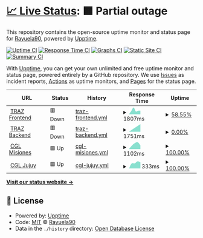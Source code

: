 # [📈 Live Status](https://Rayuela90.github.io/upptime-sacvefor): <!--live status--> **🟧 Partial outage**

This repository contains the open-source uptime monitor and status page for [Rayuela90](https://Rayuela90.github.io/upptime-sacvefor), powered by [Upptime](https://github.com/upptime/upptime).

[![Uptime CI](https://github.com/Rayuela90/upptime-sacvefor/workflows/Uptime%20CI/badge.svg)](https://github.com/Rayuela90/upptime-sacvefor/actions?query=workflow%3A%22Uptime+CI%22)
[![Response Time CI](https://github.com/Rayuela90/upptime-sacvefor/workflows/Response%20Time%20CI/badge.svg)](https://github.com/Rayuela90/upptime-sacvefor/actions?query=workflow%3A%22Response+Time+CI%22)
[![Graphs CI](https://github.com/Rayuela90/upptime-sacvefor/workflows/Graphs%20CI/badge.svg)](https://github.com/Rayuela90/upptime-sacvefor/actions?query=workflow%3A%22Graphs+CI%22)
[![Static Site CI](https://github.com/Rayuela90/upptime-sacvefor/workflows/Static%20Site%20CI/badge.svg)](https://github.com/Rayuela90/upptime-sacvefor/actions?query=workflow%3A%22Static+Site+CI%22)
[![Summary CI](https://github.com/Rayuela90/upptime-sacvefor/workflows/Summary%20CI/badge.svg)](https://github.com/Rayuela90/upptime-sacvefor/actions?query=workflow%3A%22Summary+CI%22)

With [Upptime](https://upptime.js.org), you can get your own unlimited and free uptime monitor and status page, powered entirely by a GitHub repository. We use [Issues](https://github.com/Rayuela90/upptime-sacvefor/issues) as incident reports, [Actions](https://github.com/Rayuela90/upptime-sacvefor/actions) as uptime monitors, and [Pages](https://Rayuela90.github.io/upptime-sacvefor) for the status page.

<!--start: status pages-->
<!-- This summary is generated by Upptime (https://github.com/upptime/upptime) -->
<!-- Do not edit this manually, your changes will be overwritten -->
<!-- prettier-ignore -->
| URL | Status | History | Response Time | Uptime |
| --- | ------ | ------- | ------------- | ------ |
| <img alt="" src="https://favicons.githubusercontent.com/sacvefor.traz.front.bosquesnativos.net.ar" height="13"> [TRAZ Frontend](http://sacvefor.traz.front.bosquesnativos.net.ar/) | 🟥 Down | [traz-frontend.yml](https://github.com/Rayuela90/upptime-sacvefor/commits/HEAD/history/traz-frontend.yml) | <details><summary><img alt="Response time graph" src="./graphs/traz-frontend/response-time-week.png" height="20"> 1807ms</summary><br><a href="https://Rayuela90.github.io/upptime-sacvefor/history/traz-frontend"><img alt="Response time 1807" src="https://img.shields.io/endpoint?url=https%3A%2F%2Fraw.githubusercontent.com%2FRayuela90%2Fupptime-sacvefor%2FHEAD%2Fapi%2Ftraz-frontend%2Fresponse-time.json"></a><br><a href="https://Rayuela90.github.io/upptime-sacvefor/history/traz-frontend"><img alt="24-hour response time 1807" src="https://img.shields.io/endpoint?url=https%3A%2F%2Fraw.githubusercontent.com%2FRayuela90%2Fupptime-sacvefor%2FHEAD%2Fapi%2Ftraz-frontend%2Fresponse-time-day.json"></a><br><a href="https://Rayuela90.github.io/upptime-sacvefor/history/traz-frontend"><img alt="7-day response time 1807" src="https://img.shields.io/endpoint?url=https%3A%2F%2Fraw.githubusercontent.com%2FRayuela90%2Fupptime-sacvefor%2FHEAD%2Fapi%2Ftraz-frontend%2Fresponse-time-week.json"></a><br><a href="https://Rayuela90.github.io/upptime-sacvefor/history/traz-frontend"><img alt="30-day response time 1807" src="https://img.shields.io/endpoint?url=https%3A%2F%2Fraw.githubusercontent.com%2FRayuela90%2Fupptime-sacvefor%2FHEAD%2Fapi%2Ftraz-frontend%2Fresponse-time-month.json"></a><br><a href="https://Rayuela90.github.io/upptime-sacvefor/history/traz-frontend"><img alt="1-year response time 1807" src="https://img.shields.io/endpoint?url=https%3A%2F%2Fraw.githubusercontent.com%2FRayuela90%2Fupptime-sacvefor%2FHEAD%2Fapi%2Ftraz-frontend%2Fresponse-time-year.json"></a></details> | <details><summary><a href="https://Rayuela90.github.io/upptime-sacvefor/history/traz-frontend">58.55%</a></summary><a href="https://Rayuela90.github.io/upptime-sacvefor/history/traz-frontend"><img alt="All-time uptime 58.55%" src="https://img.shields.io/endpoint?url=https%3A%2F%2Fraw.githubusercontent.com%2FRayuela90%2Fupptime-sacvefor%2FHEAD%2Fapi%2Ftraz-frontend%2Fuptime.json"></a><br><a href="https://Rayuela90.github.io/upptime-sacvefor/history/traz-frontend"><img alt="24-hour uptime 58.55%" src="https://img.shields.io/endpoint?url=https%3A%2F%2Fraw.githubusercontent.com%2FRayuela90%2Fupptime-sacvefor%2FHEAD%2Fapi%2Ftraz-frontend%2Fuptime-day.json"></a><br><a href="https://Rayuela90.github.io/upptime-sacvefor/history/traz-frontend"><img alt="7-day uptime 58.55%" src="https://img.shields.io/endpoint?url=https%3A%2F%2Fraw.githubusercontent.com%2FRayuela90%2Fupptime-sacvefor%2FHEAD%2Fapi%2Ftraz-frontend%2Fuptime-week.json"></a><br><a href="https://Rayuela90.github.io/upptime-sacvefor/history/traz-frontend"><img alt="30-day uptime 58.55%" src="https://img.shields.io/endpoint?url=https%3A%2F%2Fraw.githubusercontent.com%2FRayuela90%2Fupptime-sacvefor%2FHEAD%2Fapi%2Ftraz-frontend%2Fuptime-month.json"></a><br><a href="https://Rayuela90.github.io/upptime-sacvefor/history/traz-frontend"><img alt="1-year uptime 58.55%" src="https://img.shields.io/endpoint?url=https%3A%2F%2Fraw.githubusercontent.com%2FRayuela90%2Fupptime-sacvefor%2FHEAD%2Fapi%2Ftraz-frontend%2Fuptime-year.json"></a></details>
| <img alt="" src="https://favicons.githubusercontent.com/sacvefor.traz.back.bosquesnativos.net.ar" height="13"> [TRAZ Backend](http://sacvefor.traz.back.bosquesnativos.net.ar/) | 🟥 Down | [traz-backend.yml](https://github.com/Rayuela90/upptime-sacvefor/commits/HEAD/history/traz-backend.yml) | <details><summary><img alt="Response time graph" src="./graphs/traz-backend/response-time-week.png" height="20"> 1751ms</summary><br><a href="https://Rayuela90.github.io/upptime-sacvefor/history/traz-backend"><img alt="Response time 1751" src="https://img.shields.io/endpoint?url=https%3A%2F%2Fraw.githubusercontent.com%2FRayuela90%2Fupptime-sacvefor%2FHEAD%2Fapi%2Ftraz-backend%2Fresponse-time.json"></a><br><a href="https://Rayuela90.github.io/upptime-sacvefor/history/traz-backend"><img alt="24-hour response time 1751" src="https://img.shields.io/endpoint?url=https%3A%2F%2Fraw.githubusercontent.com%2FRayuela90%2Fupptime-sacvefor%2FHEAD%2Fapi%2Ftraz-backend%2Fresponse-time-day.json"></a><br><a href="https://Rayuela90.github.io/upptime-sacvefor/history/traz-backend"><img alt="7-day response time 1751" src="https://img.shields.io/endpoint?url=https%3A%2F%2Fraw.githubusercontent.com%2FRayuela90%2Fupptime-sacvefor%2FHEAD%2Fapi%2Ftraz-backend%2Fresponse-time-week.json"></a><br><a href="https://Rayuela90.github.io/upptime-sacvefor/history/traz-backend"><img alt="30-day response time 1751" src="https://img.shields.io/endpoint?url=https%3A%2F%2Fraw.githubusercontent.com%2FRayuela90%2Fupptime-sacvefor%2FHEAD%2Fapi%2Ftraz-backend%2Fresponse-time-month.json"></a><br><a href="https://Rayuela90.github.io/upptime-sacvefor/history/traz-backend"><img alt="1-year response time 1751" src="https://img.shields.io/endpoint?url=https%3A%2F%2Fraw.githubusercontent.com%2FRayuela90%2Fupptime-sacvefor%2FHEAD%2Fapi%2Ftraz-backend%2Fresponse-time-year.json"></a></details> | <details><summary><a href="https://Rayuela90.github.io/upptime-sacvefor/history/traz-backend">0.00%</a></summary><a href="https://Rayuela90.github.io/upptime-sacvefor/history/traz-backend"><img alt="All-time uptime 0.00%" src="https://img.shields.io/endpoint?url=https%3A%2F%2Fraw.githubusercontent.com%2FRayuela90%2Fupptime-sacvefor%2FHEAD%2Fapi%2Ftraz-backend%2Fuptime.json"></a><br><a href="https://Rayuela90.github.io/upptime-sacvefor/history/traz-backend"><img alt="24-hour uptime 0.00%" src="https://img.shields.io/endpoint?url=https%3A%2F%2Fraw.githubusercontent.com%2FRayuela90%2Fupptime-sacvefor%2FHEAD%2Fapi%2Ftraz-backend%2Fuptime-day.json"></a><br><a href="https://Rayuela90.github.io/upptime-sacvefor/history/traz-backend"><img alt="7-day uptime 0.00%" src="https://img.shields.io/endpoint?url=https%3A%2F%2Fraw.githubusercontent.com%2FRayuela90%2Fupptime-sacvefor%2FHEAD%2Fapi%2Ftraz-backend%2Fuptime-week.json"></a><br><a href="https://Rayuela90.github.io/upptime-sacvefor/history/traz-backend"><img alt="30-day uptime 0.00%" src="https://img.shields.io/endpoint?url=https%3A%2F%2Fraw.githubusercontent.com%2FRayuela90%2Fupptime-sacvefor%2FHEAD%2Fapi%2Ftraz-backend%2Fuptime-month.json"></a><br><a href="https://Rayuela90.github.io/upptime-sacvefor/history/traz-backend"><img alt="1-year uptime 0.00%" src="https://img.shields.io/endpoint?url=https%3A%2F%2Fraw.githubusercontent.com%2FRayuela90%2Fupptime-sacvefor%2FHEAD%2Fapi%2Ftraz-backend%2Fuptime-year.json"></a></details>
| <img alt="" src="https://favicons.githubusercontent.com/sacvefor.test.bosquesnativos.net.ar" height="13"> [CGL Misiones](http://sacvefor.test.bosquesnativos.net.ar/cgl-2-misiones/) | 🟩 Up | [cgl-misiones.yml](https://github.com/Rayuela90/upptime-sacvefor/commits/HEAD/history/cgl-misiones.yml) | <details><summary><img alt="Response time graph" src="./graphs/cgl-misiones/response-time-week.png" height="20"> 1102ms</summary><br><a href="https://Rayuela90.github.io/upptime-sacvefor/history/cgl-misiones"><img alt="Response time 1102" src="https://img.shields.io/endpoint?url=https%3A%2F%2Fraw.githubusercontent.com%2FRayuela90%2Fupptime-sacvefor%2FHEAD%2Fapi%2Fcgl-misiones%2Fresponse-time.json"></a><br><a href="https://Rayuela90.github.io/upptime-sacvefor/history/cgl-misiones"><img alt="24-hour response time 1102" src="https://img.shields.io/endpoint?url=https%3A%2F%2Fraw.githubusercontent.com%2FRayuela90%2Fupptime-sacvefor%2FHEAD%2Fapi%2Fcgl-misiones%2Fresponse-time-day.json"></a><br><a href="https://Rayuela90.github.io/upptime-sacvefor/history/cgl-misiones"><img alt="7-day response time 1102" src="https://img.shields.io/endpoint?url=https%3A%2F%2Fraw.githubusercontent.com%2FRayuela90%2Fupptime-sacvefor%2FHEAD%2Fapi%2Fcgl-misiones%2Fresponse-time-week.json"></a><br><a href="https://Rayuela90.github.io/upptime-sacvefor/history/cgl-misiones"><img alt="30-day response time 1102" src="https://img.shields.io/endpoint?url=https%3A%2F%2Fraw.githubusercontent.com%2FRayuela90%2Fupptime-sacvefor%2FHEAD%2Fapi%2Fcgl-misiones%2Fresponse-time-month.json"></a><br><a href="https://Rayuela90.github.io/upptime-sacvefor/history/cgl-misiones"><img alt="1-year response time 1102" src="https://img.shields.io/endpoint?url=https%3A%2F%2Fraw.githubusercontent.com%2FRayuela90%2Fupptime-sacvefor%2FHEAD%2Fapi%2Fcgl-misiones%2Fresponse-time-year.json"></a></details> | <details><summary><a href="https://Rayuela90.github.io/upptime-sacvefor/history/cgl-misiones">100.00%</a></summary><a href="https://Rayuela90.github.io/upptime-sacvefor/history/cgl-misiones"><img alt="All-time uptime 100.00%" src="https://img.shields.io/endpoint?url=https%3A%2F%2Fraw.githubusercontent.com%2FRayuela90%2Fupptime-sacvefor%2FHEAD%2Fapi%2Fcgl-misiones%2Fuptime.json"></a><br><a href="https://Rayuela90.github.io/upptime-sacvefor/history/cgl-misiones"><img alt="24-hour uptime 100.00%" src="https://img.shields.io/endpoint?url=https%3A%2F%2Fraw.githubusercontent.com%2FRayuela90%2Fupptime-sacvefor%2FHEAD%2Fapi%2Fcgl-misiones%2Fuptime-day.json"></a><br><a href="https://Rayuela90.github.io/upptime-sacvefor/history/cgl-misiones"><img alt="7-day uptime 100.00%" src="https://img.shields.io/endpoint?url=https%3A%2F%2Fraw.githubusercontent.com%2FRayuela90%2Fupptime-sacvefor%2FHEAD%2Fapi%2Fcgl-misiones%2Fuptime-week.json"></a><br><a href="https://Rayuela90.github.io/upptime-sacvefor/history/cgl-misiones"><img alt="30-day uptime 100.00%" src="https://img.shields.io/endpoint?url=https%3A%2F%2Fraw.githubusercontent.com%2FRayuela90%2Fupptime-sacvefor%2FHEAD%2Fapi%2Fcgl-misiones%2Fuptime-month.json"></a><br><a href="https://Rayuela90.github.io/upptime-sacvefor/history/cgl-misiones"><img alt="1-year uptime 100.00%" src="https://img.shields.io/endpoint?url=https%3A%2F%2Fraw.githubusercontent.com%2FRayuela90%2Fupptime-sacvefor%2FHEAD%2Fapi%2Fcgl-misiones%2Fuptime-year.json"></a></details>
| <img alt="" src="https://favicons.githubusercontent.com/sacvefor.test.bosquesnativos.net.ar" height="13"> [CGL Jujuy](http://sacvefor.test.bosquesnativos.net.ar/cgl-2-jujuy/) | 🟩 Up | [cgl-jujuy.yml](https://github.com/Rayuela90/upptime-sacvefor/commits/HEAD/history/cgl-jujuy.yml) | <details><summary><img alt="Response time graph" src="./graphs/cgl-jujuy/response-time-week.png" height="20"> 333ms</summary><br><a href="https://Rayuela90.github.io/upptime-sacvefor/history/cgl-jujuy"><img alt="Response time 333" src="https://img.shields.io/endpoint?url=https%3A%2F%2Fraw.githubusercontent.com%2FRayuela90%2Fupptime-sacvefor%2FHEAD%2Fapi%2Fcgl-jujuy%2Fresponse-time.json"></a><br><a href="https://Rayuela90.github.io/upptime-sacvefor/history/cgl-jujuy"><img alt="24-hour response time 333" src="https://img.shields.io/endpoint?url=https%3A%2F%2Fraw.githubusercontent.com%2FRayuela90%2Fupptime-sacvefor%2FHEAD%2Fapi%2Fcgl-jujuy%2Fresponse-time-day.json"></a><br><a href="https://Rayuela90.github.io/upptime-sacvefor/history/cgl-jujuy"><img alt="7-day response time 333" src="https://img.shields.io/endpoint?url=https%3A%2F%2Fraw.githubusercontent.com%2FRayuela90%2Fupptime-sacvefor%2FHEAD%2Fapi%2Fcgl-jujuy%2Fresponse-time-week.json"></a><br><a href="https://Rayuela90.github.io/upptime-sacvefor/history/cgl-jujuy"><img alt="30-day response time 333" src="https://img.shields.io/endpoint?url=https%3A%2F%2Fraw.githubusercontent.com%2FRayuela90%2Fupptime-sacvefor%2FHEAD%2Fapi%2Fcgl-jujuy%2Fresponse-time-month.json"></a><br><a href="https://Rayuela90.github.io/upptime-sacvefor/history/cgl-jujuy"><img alt="1-year response time 333" src="https://img.shields.io/endpoint?url=https%3A%2F%2Fraw.githubusercontent.com%2FRayuela90%2Fupptime-sacvefor%2FHEAD%2Fapi%2Fcgl-jujuy%2Fresponse-time-year.json"></a></details> | <details><summary><a href="https://Rayuela90.github.io/upptime-sacvefor/history/cgl-jujuy">100.00%</a></summary><a href="https://Rayuela90.github.io/upptime-sacvefor/history/cgl-jujuy"><img alt="All-time uptime 100.00%" src="https://img.shields.io/endpoint?url=https%3A%2F%2Fraw.githubusercontent.com%2FRayuela90%2Fupptime-sacvefor%2FHEAD%2Fapi%2Fcgl-jujuy%2Fuptime.json"></a><br><a href="https://Rayuela90.github.io/upptime-sacvefor/history/cgl-jujuy"><img alt="24-hour uptime 100.00%" src="https://img.shields.io/endpoint?url=https%3A%2F%2Fraw.githubusercontent.com%2FRayuela90%2Fupptime-sacvefor%2FHEAD%2Fapi%2Fcgl-jujuy%2Fuptime-day.json"></a><br><a href="https://Rayuela90.github.io/upptime-sacvefor/history/cgl-jujuy"><img alt="7-day uptime 100.00%" src="https://img.shields.io/endpoint?url=https%3A%2F%2Fraw.githubusercontent.com%2FRayuela90%2Fupptime-sacvefor%2FHEAD%2Fapi%2Fcgl-jujuy%2Fuptime-week.json"></a><br><a href="https://Rayuela90.github.io/upptime-sacvefor/history/cgl-jujuy"><img alt="30-day uptime 100.00%" src="https://img.shields.io/endpoint?url=https%3A%2F%2Fraw.githubusercontent.com%2FRayuela90%2Fupptime-sacvefor%2FHEAD%2Fapi%2Fcgl-jujuy%2Fuptime-month.json"></a><br><a href="https://Rayuela90.github.io/upptime-sacvefor/history/cgl-jujuy"><img alt="1-year uptime 100.00%" src="https://img.shields.io/endpoint?url=https%3A%2F%2Fraw.githubusercontent.com%2FRayuela90%2Fupptime-sacvefor%2FHEAD%2Fapi%2Fcgl-jujuy%2Fuptime-year.json"></a></details>

<!--end: status pages-->

[**Visit our status website →**](https://Rayuela90.github.io/upptime-sacvefor)

## 📄 License

- Powered by: [Upptime](https://github.com/upptime/upptime)
- Code: [MIT](./LICENSE) © [Rayuela90](https://Rayuela90.github.io/upptime-sacvefor)
- Data in the `./history` directory: [Open Database License](https://opendatacommons.org/licenses/odbl/1-0/)
